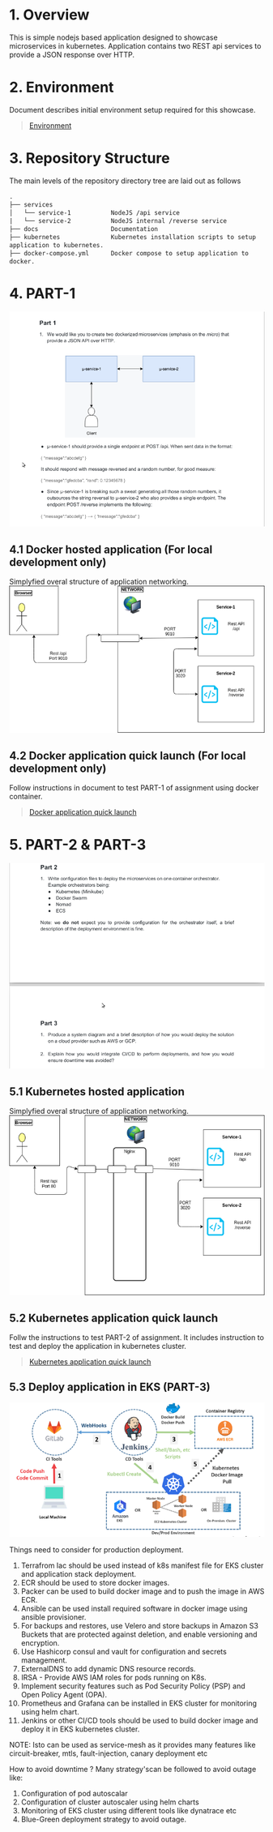 # 1. Overview
This is simple nodejs based application designed to showcase microservices in kubernetes. Application contains two REST api services to provide a JSON response over HTTP.

# 2. Environment
Document describes initial environment setup required for this showcase.
> [Environment](docs/Environment/README.md)

# 3. Repository Structure
The main levels of the repository directory tree are laid out as follows 
```
.
├── services            
│   └── service-1           NodeJS /api service
|   └── service-2           NodeJS internal /reverse service
├── docs                    Documentation
├── kubernetes              Kubernetes installation scripts to setup application to kubernetes.
├── docker-compose.yml      Docker compose to setup application to docker.
```

# 4. PART-1
![Dockerized Microservices](docs/part-1.png)

## 4.1 Docker hosted application (For local development only)
Simplyfied overal structure of application networking.
![Docker application structure](docs/Docker_Architecture.png)


## 4.2 Docker application quick launch (For local development only)
Follow instructions in document to test PART-1 of assignment using docker container.
> [Docker application quick launch](docs/DockerApplicationQuickLaunch/README.md)

# 5. PART-2 & PART-3
![Dockerized Microservices](docs/part2-3.png)

## 5.1 Kubernetes hosted application
Simplyfied overal structure of application networking.
![Kubernetes application structure](docs/Kubernetes_Archicture.png)

## 5.2 Kubernetes application quick launch
Follw the instructions to test PART-2 of assignment. It includes instruction to test and deploy the application in kubernetes cluster.
> [Kubernetes application quick launch](docs/KubernetesApplicationQuickLaunch/README.md)

## 5.3 Deploy application in EKS (PART-3)
![Kubernetes EKS deployment](docs/k8s_deployment.png)

Things need to consider for production deployment.
1. Terrafrom Iac should be used instead of k8s manifest file for EKS cluster and application stack deployment.
2. ECR should be used to store docker images.
3. Packer can be used to build docker image and to push the image in AWS ECR.
5. Ansible can be used install required software in docker image using ansible provisioner.
6. For backups and restores, use Velero and store backups in Amazon S3 Buckets that are protected against deletion, and enable versioning and encryption.
7. Use Hashicorp consul and vault for configuration and secrets management.
8. ExternalDNS to add dynamic DNS resource records.
9. IRSA - Provide AWS IAM roles for pods running on K8s.
10. Implement security features such as Pod Security Policy (PSP) and Open Policy Agent (OPA).
11. Prometheus and Grafana can be installed in EKS cluster for monitoring using helm chart.
4. Jenkins or other CI/CD tools should be used to build docker image and deploy it in EKS kubernetes cluster.

NOTE: Isto can be used as service-mesh as it provides many features like circuit-breaker, mtls, fault-injection, canary deployment etc

How to avoid downtime ?
Many strategy'scan be followed to avoid outage like:
1. Configuration of pod autoscalar
2. Configuration of cluster autoscaler using helm charts
3. Monitoring of EKS cluster using different tools like dynatrace etc
4. Blue-Green deployment strategy to avoid outage.



